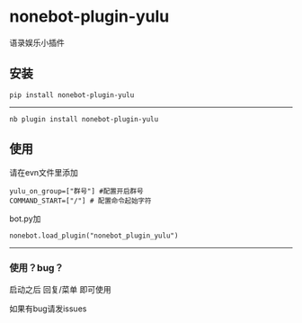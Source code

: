 # nonebot-plugin-yulu
语录娱乐小插件

## 安装
```
pip install nonebot-plugin-yulu
```
------
```
nb plugin install nonebot-plugin-yulu
```
## 使用
请在evn文件里添加
```
yulu_on_group=["群号"] #配置开启群号
COMMAND_START=["/"] # 配置命令起始字符
```
bot.py加
```
nonebot.load_plugin("nonebot_plugin_yulu")
```
------
### 使用？bug？
启动之后 回复/菜单 即可使用

如果有bug请发issues

